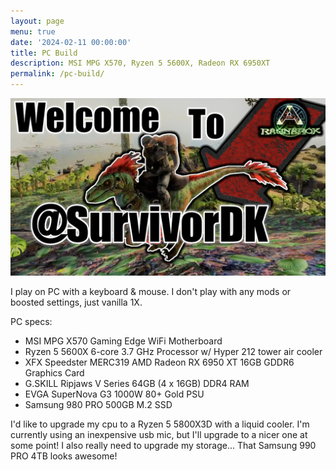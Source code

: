 ```yaml
---
layout: page
menu: true
date: '2024-02-11 00:00:00'
title: PC Build
description: MSI MPG X570, Ryzen 5 5600X, Radeon RX 6950XT
permalink: /pc-build/
---
```


[![Welcome to @SurvivorDK](/assets/img/week-02/survivordk-welcome-2.png)](https://www.youtube.com/@SurvivorDK)

I play on PC with a keyboard & mouse.  I don't play with any mods or boosted settings, just vanilla 1X.

PC specs:
- MSI MPG X570 Gaming Edge WiFi Motherboard
- Ryzen 5 5600X 6-core 3.7 GHz Processor w/ Hyper 212 tower air cooler
- XFX Speedster MERC319 AMD Radeon RX 6950 XT 16GB GDDR6 Graphics Card
- G.SKILL Ripjaws V Series 64GB (4 x 16GB) DDR4 RAM
- EVGA SuperNova G3 1000W 80+ Gold PSU
- Samsung 980 PRO 500GB M.2 SSD

I'd like to upgrade my cpu to a Ryzen 5 5800X3D with a liquid cooler.  I'm currently using an inexpensive usb mic, but I'll upgrade to a nicer one at some point!  I also really need to upgrade my storage...  That Samsung 990 PRO 4TB looks awesome!
